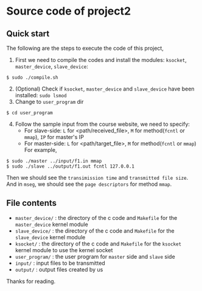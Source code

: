 Source code of project2
===

Quick start
---
The following are the steps to execute the code of this project,
1. First we need to compile the codes and install the modules: `ksocket`, `master_device`, `slave_device`:
``` 
$ sudo ./compile.sh
```
2. (Optional) Check if `ksocket`, `master_device` and `slave_device` have been installed:
``` sudo lsmod ```
3. Change to `user_program` dir
``` 
$ cd user_program
```
4. Follow the sample input from the course website, we need to specify:
    - For slave-side: `L` for <path/received_file>, `M` for method(`fcntl` or `mmap`), `IP` for master's IP
    - For master-side: `L` for <path/target_file>,  `M` for method(`fcntl` or `mmap`)  
For example,
```
$ sudo ./master ../input/f1.in mmap
$ sudo ./slave ../output/f1.out fcntl 127.0.0.1
```  
Then we should see the `transimission time` and `transmitted file size`.  
And in `mseg`, we should see the `page descriptors` for method `mmap`.

File contents
---
- `master_device/` : the directory of the c code and `Makefile` for the `master_device` kernel module
- `slave_device/`  : the directory of the c code and `Makefile` for the `slave_device` kernel module
- `ksocket/`       : the directory of the c code and `Makefile` for the `ksocket` kernel module to use the kernel socket 
- `user_program/`  : the user program for `master` side and `slave` side
- `input/`         : input files to be transmitted
- `output/`        : output files created by us
  
Thanks for reading.
